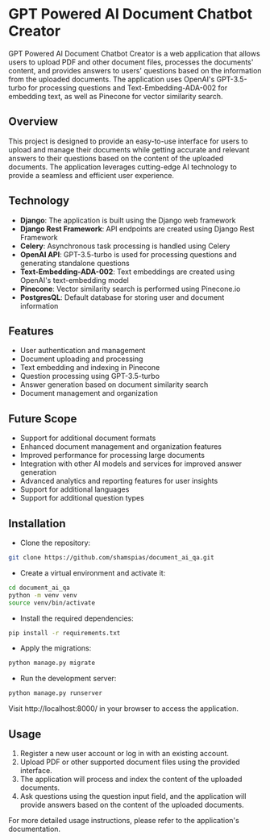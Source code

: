 # GPT Powered AI Document Chatbot Creator

GPT Powered AI Document Chatbot Creator is a web application that allows users to upload PDF and other document files, processes the documents' content, and provides answers to users' questions based on the information from the uploaded documents. The application uses OpenAI's GPT-3.5-turbo for processing questions and Text-Embedding-ADA-002 for embedding text, as well as Pinecone for vector similarity search.

## Overview
This project is designed to provide an easy-to-use interface for users to upload and manage their documents while getting accurate and relevant answers to their questions based on the content of the uploaded documents. The application leverages cutting-edge AI technology to provide a seamless and efficient user experience.

## Technology
- **Django**: The application is built using the Django web framework
- **Django Rest Framework**: API endpoints are created using Django Rest Framework
- **Celery**: Asynchronous task processing is handled using Celery
- **OpenAI API**: GPT-3.5-turbo is used for processing questions and generating standalone questions
- **Text-Embedding-ADA-002**: Text embeddings are created using OpenAI's text-embedding model
- **Pinecone**: Vector similarity search is performed using Pinecone.io
- **PostgresQL**: Default database for storing user and document information

## Features
- User authentication and management
- Document uploading and processing
- Text embedding and indexing in Pinecone
- Question processing using GPT-3.5-turbo
- Answer generation based on document similarity search
- Document management and organization

## Future Scope
- Support for additional document formats
- Enhanced document management and organization features
- Improved performance for processing large documents
- Integration with other AI models and services for improved answer generation
- Advanced analytics and reporting features for user insights
- Support for additional languages
- Support for additional question types

## Installation
- Clone the repository:
```bash
git clone https://github.com/shamspias/document_ai_qa.git
```
- Create a virtual environment and activate it:
```bash
cd document_ai_qa
python -m venv venv
source venv/bin/activate
```
- Install the required dependencies:
```bash
pip install -r requirements.txt
```
- Apply the migrations:
```bash
python manage.py migrate
```
- Run the development server:
```bash
python manage.py runserver
```
Visit http://localhost:8000/ in your browser to access the application.

## Usage
1. Register a new user account or log in with an existing account.
2. Upload PDF or other supported document files using the provided interface.
3. The application will process and index the content of the uploaded documents.
4. Ask questions using the question input field, and the application will provide answers based on the content of the uploaded documents. 

For more detailed usage instructions, please refer to the application's documentation.